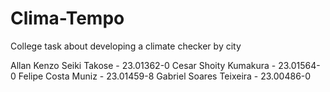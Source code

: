 # Clima-Tempo
College task about developing a climate checker by city

Allan Kenzo Seiki Takose - 23.01362-0
Cesar Shoity Kumakura - 23.01564-0
Felipe Costa Muniz - 23.01459-8
Gabriel Soares Teixeira - 23.00486-0
